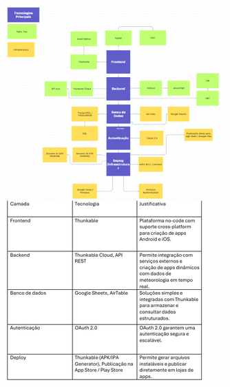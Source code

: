 <img src=https://github.com/IAGOx46/ESI-TP1/blob/main/images/image.png>
<img src=https://github.com/IAGOx46/ESI-TP1/blob/main/images/Captura%20de%20tela%202025-06-14%20230959.png>
